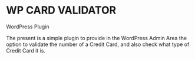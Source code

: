 # WP CARD VALIDATOR
WordPress Plugin

The present is a simple plugin to provide in the WordPress Admin Area the option to validate the number of a Credit Card, and also check what type of Credit Card it is.
